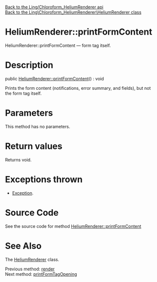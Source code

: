 [Back to the Ling/Chloroform_HeliumRenderer api](https://github.com/lingtalfi/Chloroform_HeliumRenderer/blob/master/doc/api/Ling/Chloroform_HeliumRenderer.md)<br>
[Back to the Ling\Chloroform_HeliumRenderer\HeliumRenderer class](https://github.com/lingtalfi/Chloroform_HeliumRenderer/blob/master/doc/api/Ling/Chloroform_HeliumRenderer/HeliumRenderer.md)


HeliumRenderer::printFormContent
================



HeliumRenderer::printFormContent — form tag itself.




Description
================


public [HeliumRenderer::printFormContent](https://github.com/lingtalfi/Chloroform_HeliumRenderer/blob/master/doc/api/Ling/Chloroform_HeliumRenderer/HeliumRenderer/printFormContent.md)() : void




Prints the form content (notifications, error summary, and fields), but not the
form tag itself.




Parameters
================

This method has no parameters.


Return values
================

Returns void.


Exceptions thrown
================

- [Exception](http://php.net/manual/en/class.exception.php).&nbsp;







Source Code
===========
See the source code for method [HeliumRenderer::printFormContent](https://github.com/lingtalfi/Chloroform_HeliumRenderer/blob/master/HeliumRenderer.php#L265-L282)


See Also
================

The [HeliumRenderer](https://github.com/lingtalfi/Chloroform_HeliumRenderer/blob/master/doc/api/Ling/Chloroform_HeliumRenderer/HeliumRenderer.md) class.

Previous method: [render](https://github.com/lingtalfi/Chloroform_HeliumRenderer/blob/master/doc/api/Ling/Chloroform_HeliumRenderer/HeliumRenderer/render.md)<br>Next method: [printFormTagOpening](https://github.com/lingtalfi/Chloroform_HeliumRenderer/blob/master/doc/api/Ling/Chloroform_HeliumRenderer/HeliumRenderer/printFormTagOpening.md)<br>

